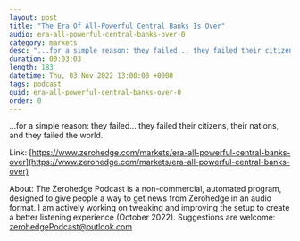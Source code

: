 ```yaml
---
layout: post
title: "The Era Of All-Powerful Central Banks Is Over"
audio: era-all-powerful-central-banks-over-0
category: markets
desc: "...for a simple reason: they failed... they failed their citizens, their nations, and they failed the world. "
duration: 00:03:03
length: 183
datetime: Thu, 03 Nov 2022 13:00:00 +0000
tags: podcast
guid: era-all-powerful-central-banks-over-0
order: 0
---
```

...for a simple reason: they failed... they failed their citizens, their nations, and they failed the world. 

Link: [https://www.zerohedge.com/markets/era-all-powerful-central-banks-over](https://www.zerohedge.com/markets/era-all-powerful-central-banks-over)

About: The Zerohedge Podcast is a non-commercial, automated program, designed to give people a way to get news from Zerohedge in an audio format.  I am actively working on tweaking and improving the setup to create a better listening experience (October 2022).  Suggestions are welcome: [zerohedgePodcast@outlook.com](mailto:zerohedgePodcast@outlook.com)